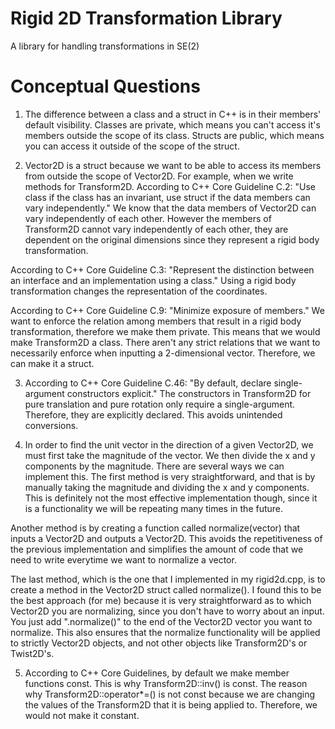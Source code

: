 # Rigid 2D Transformation Library
A library for handling transformations in SE(2)

# Conceptual Questions
1. The difference between a class and a struct in C++ is in their members' default visibility. Classes are private, which means you can't access it's members outside the scope of its class. Structs are public, which means you can access it outside of the scope of the struct.

2. Vector2D is a struct because we want to be able to access its members from outside the scope of Vector2D. For example, when we write methods for Transform2D. According to C++ Core Guideline C.2: "Use class if the class has an invariant, use struct if the data members can vary independently." We know that the data members of Vector2D can vary independently of each other. However the members of Transform2D cannot vary independently of each other, they are dependent on the original dimensions since they represent a rigid body transformation.

According to C++ Core Guideline C.3: "Represent the distinction between an interface and an implementation using a class." Using a rigid body transformation changes the representation of the coordinates.

According to C++ Core Guideline C.9: "Minimize exposure of members." We want to enforce the relation among members that result in a rigid body transformation, therefore we make them private. This means that we would make Transform2D a class. There aren't any strict relations that we want to necessarily enforce when inputting a 2-dimensional vector. Therefore, we can make it a struct.

3. According to C++ Core Guideline C.46: "By default, declare single-argument constructors explicit." The constructors in Transform2D for pure translation and pure rotation only require a single-argument. Therefore, they are explicitly declared. This avoids unintended conversions.

4. In order to find the unit vector in the direction of a given Vector2D, we must first take the magnitude of the vector. We then divide the x and y components by the magnitude. There are several ways we can implement this. The first method is very straightforward, and that is by manually taking the magnitude and dividing the x and y components. This is definitely not the most effective implementation though, since it is a functionality we will be repeating many times in the future.

Another method is by creating a function called normalize(vector) that inputs a Vector2D and outputs a Vector2D. This avoids the repetitiveness of the previous implementation and simplifies the amount of code that we need to write everytime we want to normalize a vector.

The last method, which is the one that I implemented in my rigid2d.cpp, is to create a method in the Vector2D struct called normalize(). I found this to be the best approach (for me) because it is very straightforward as to which Vector2D you are normalizing, since you don't have to worry about an input. You just add ".normalize()" to the end of the Vector2D vector you want to normalize. This also ensures that the normalize functionality will be applied to strictly Vector2D objects, and not other objects like Transform2D's or Twist2D's.

5. According to C++ Core Guidelines, by default we make member functions const. This is why Transform2D::inv() is const. The reason why Transform2D::operator*=() is not const because we are changing the values of the Transform2D that it is being applied to. Therefore, we would not make it constant. 